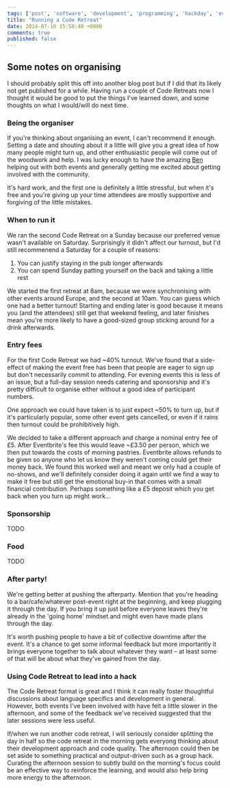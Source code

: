 ```yaml
---
tags: ['post', 'software', 'development', 'programming', 'hackday', 'event', 'coderetreat', 'TDD', 'testing']
title: "Running a Code Retreat"
date: 2014-07-10 15:58:40 +0000
comments: true
published: false
---
```




## Some notes on organising
I should probably split this off into another blog post but if I did that its likely not get published for a while. Having run a couple of Code Retreats now I thought it would be good to put the things I've learned down, and some thoughts on what I would/will do next time.


### Being the organiser
If you're thinking about organising an event, I can't recommend it enough. Setting a date and shouting about it a little will give you a great idea of how many people might turn up, and other enthusiastic people will come out of the woodwork and help. I was lucky enough to have the amazing [Ben](https://twitter.com/intent/user?screen_name=benjaminbenben) helping out with both events and generally getting me excited about getting involved with the community.

It's hard work, and the first one is definitely a little stressful, but when it's free and you're giving up your time attendees are mostly supportive and forgiving of the little mistakes.

### When to run it
We ran the second Code Retreat on a Sunday because our preferred venue wasn't available on Saturday. Surprisingly it didn't affect our turnout, but I'd still recommenend a Saturday for a couple of reasons:

1. You can justify staying in the pub longer afterwards
2. You can spend Sunday patting yourself on the back and taking a little rest

We started the first retreat at 8am, because we were synchronising with other events around Europe, and the second at 10am. You can guess which one had a better turnout! Starting and ending later is good because it means you (and the attendees) still get that weekend feeling, and later finishes mean you're more likely to have a good-sized group sticking around for a drink afterwards.

### Entry fees
For the first Code Retreat we had ~40% turnout. We've found that a side-effect of making the event free has been that people are eager to sign up but don't necessarily commit to attending. For evening events this is less of an issue, but a full-day session needs catering and sponsorship and it's pretty difficult to organise either without a good idea of participant numbers.

One approach we could have taken is to just expect ~50% to turn up, but if it's particularly popular, some other event gets cancelled, or even if it rains then turnout could be prohibitively high.

We decided to take a different approach and charge a nominal entry fee of £5. After Eventbrite's fee this would leave ~£3.50 per person, which we then put towards the costs of morning pastries. Eventbrite allows refunds to be given so anyone who let us know they weren't coming could get their money back. We found this worked well and meant we only had a couple of no-shows, and we'll definitely consider doing it again until we find a way to make it free but still get the emotional buy-in that comes with a small financial contribution. Perhaps something like a £5 deposit which you get back when you turn up might work...

### Sponsorship
TODO

### Food
TODO

### After party!
We're getting better at pushing the afterparty. Mention that you're heading to a bar/cafe/whatever post-event right at the beginning, and keep plugging it through the day. If you bring it up just before everyone leaves they're already in the 'going home' mindset and might even have made plans through the day.

It's worth pushing people to have a bit of collective downtime after the event. It's a chance to get some informal feedback but more importantly it brings everyone together to talk about whatever they want – at least some of that will be about what they've gained from the day.

### Using Code Retreat to lead into a hack

The Code Retreat format is great and I think it can really foster thoughtful discussions about language specifics and development in general. However, both events I've been involved with have felt a little slower in the afternoon, and some of the feedback we've received suggested that the later sessions were less useful.

If/when we run another code retreat, I will seriously consider splitting the day in half so the code retreat in the morning gets everyong thinking about their development approach and code quality. The afternoon could then be set aside to something practical and output-driven such as a group hack. Curating the afternoon session to subtly build on the morning's focus could be an effective way to reinforce the learning, and would also help bring more energy to the afternoon.

